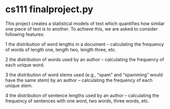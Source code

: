 # cs111 finalproject.py

This project creates a statistical models of text which quantifies how similar one piece of text is to another.
To achieve this, we are asked to consider following features:

1 the distribution of word lengths in a document – calculating the frequency of words of length one, length two, length three, etc.

2 the distribution of words used by an author – calculating the frequency of each unique word.

3 the distribution of word stems used (e.g., “spam” and “spamming” would have the same stem) by an author – calculating the frequency of each unique stem.

4 the distribution of sentence lengths used by an author – calculating the frequency of sentences with one word, two words, three words, etc.

